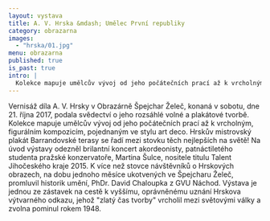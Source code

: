 ```yaml
---
layout: vystava
title: A. V. Hrska &mdash; Umělec První republiky
category: obrazarna
images:
  - "hrska/01.jpg"
menu: obrazarna
published: true
is_past: true
intro: |
  Kolekce mapuje umělcův vývoj od jeho počátečních prací až k vrcholným, figurálním kompozicím, pojednaným ve stylu art deco.
---
```

Vernisáž díla A. V. Hrsky v Obrazárně Špejchar Želeč, konaná v sobotu, dne 21. října 2017, podala svědectví o jeho rozsáhlé volné a plakátové tvorbě. Kolekce mapuje umělcův vývoj od jeho počátečních prací až k vrcholným, figurálním kompozicím, pojednaným ve stylu art deco. Hrskův mistrovský plakát Barrandovské terasy se řadí mezi stovku  těch nejlepších na světě! Na úvod výstavy odezněl brilantní koncert akordeonisty, patnáctiletého studenta pražské konzervatoře, Martina Šulce, nositele titulu Talent Jihočeského kraje 2015. K více než stovce návštěvníků o Hrskových obrazech, na dobu jednoho měsíce  ukotvených ve  Špejcharu Želeč, promluvil historik umění, PhDr. David Chaloupka z GVU Náchod. Výstava je jednou ze zástavek na cestě k vyššímu, oprávněnému uznání Hrskova výtvarného odkazu, jehož "zlatý čas tvorby" vrcholil mezi světovými války a zvolna pominul rokem 1948.
